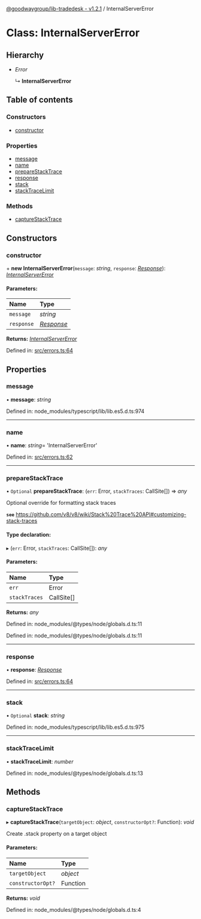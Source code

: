 [@goodwaygroup/lib-tradedesk - v1.2.1](../README.md) / InternalServerError

# Class: InternalServerError

## Hierarchy

* *Error*

  ↳ **InternalServerError**

## Table of contents

### Constructors

- [constructor](internalservererror.md#constructor)

### Properties

- [message](internalservererror.md#message)
- [name](internalservererror.md#name)
- [prepareStackTrace](internalservererror.md#preparestacktrace)
- [response](internalservererror.md#response)
- [stack](internalservererror.md#stack)
- [stackTraceLimit](internalservererror.md#stacktracelimit)

### Methods

- [captureStackTrace](internalservererror.md#capturestacktrace)

## Constructors

### constructor

\+ **new InternalServerError**(`message`: *string*, `response`: [*Response*](response.md)): [*InternalServerError*](internalservererror.md)

#### Parameters:

Name | Type |
:------ | :------ |
`message` | *string* |
`response` | [*Response*](response.md) |

**Returns:** [*InternalServerError*](internalservererror.md)

Defined in: [src/errors.ts:64](https://github.com/GoodwayGroup/lib-tradedesk/blob/00b7558/src/errors.ts#L64)

## Properties

### message

• **message**: *string*

Defined in: node_modules/typescript/lib/lib.es5.d.ts:974

___

### name

• **name**: *string*= 'InternalServerError'

Defined in: [src/errors.ts:62](https://github.com/GoodwayGroup/lib-tradedesk/blob/00b7558/src/errors.ts#L62)

___

### prepareStackTrace

• `Optional` **prepareStackTrace**: (`err`: Error, `stackTraces`: CallSite[]) => *any*

Optional override for formatting stack traces

**`see`** https://github.com/v8/v8/wiki/Stack%20Trace%20API#customizing-stack-traces

#### Type declaration:

▸ (`err`: Error, `stackTraces`: CallSite[]): *any*

#### Parameters:

Name | Type |
:------ | :------ |
`err` | Error |
`stackTraces` | CallSite[] |

**Returns:** *any*

Defined in: node_modules/@types/node/globals.d.ts:11

Defined in: node_modules/@types/node/globals.d.ts:11

___

### response

• **response**: [*Response*](response.md)

Defined in: [src/errors.ts:64](https://github.com/GoodwayGroup/lib-tradedesk/blob/00b7558/src/errors.ts#L64)

___

### stack

• `Optional` **stack**: *string*

Defined in: node_modules/typescript/lib/lib.es5.d.ts:975

___

### stackTraceLimit

• **stackTraceLimit**: *number*

Defined in: node_modules/@types/node/globals.d.ts:13

## Methods

### captureStackTrace

▸ **captureStackTrace**(`targetObject`: *object*, `constructorOpt?`: Function): *void*

Create .stack property on a target object

#### Parameters:

Name | Type |
:------ | :------ |
`targetObject` | *object* |
`constructorOpt?` | Function |

**Returns:** *void*

Defined in: node_modules/@types/node/globals.d.ts:4
